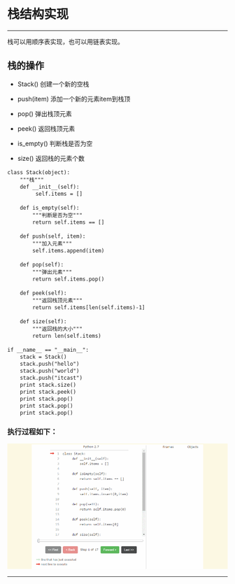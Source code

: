 # 栈结构实现


***

栈可以用顺序表实现，也可以用链表实现。

## 栈的操作

* Stack() 创建一个新的空栈

* push(item) 添加一个新的元素item到栈顶

* pop() 弹出栈顶元素

* peek() 返回栈顶元素

* is_empty() 判断栈是否为空

* size() 返回栈的元素个数

```
class Stack(object):
    """栈"""
    def __init__(self):
         self.items = []

    def is_empty(self):
        """判断是否为空"""
        return self.items == []

    def push(self, item):
        """加入元素"""
        self.items.append(item)

    def pop(self):
        """弹出元素"""
        return self.items.pop()

    def peek(self):
        """返回栈顶元素"""
        return self.items[len(self.items)-1]

    def size(self):
        """返回栈的大小"""
        return len(self.items)

if __name__ == "__main__":
    stack = Stack()
    stack.push("hello")
    stack.push("world")
    stack.push("itcast")
    print stack.size()
    print stack.peek()
    print stack.pop()
    print stack.pop()
    print stack.pop()
```

### 执行过程如下：

![](images/stack演示.gif)


***